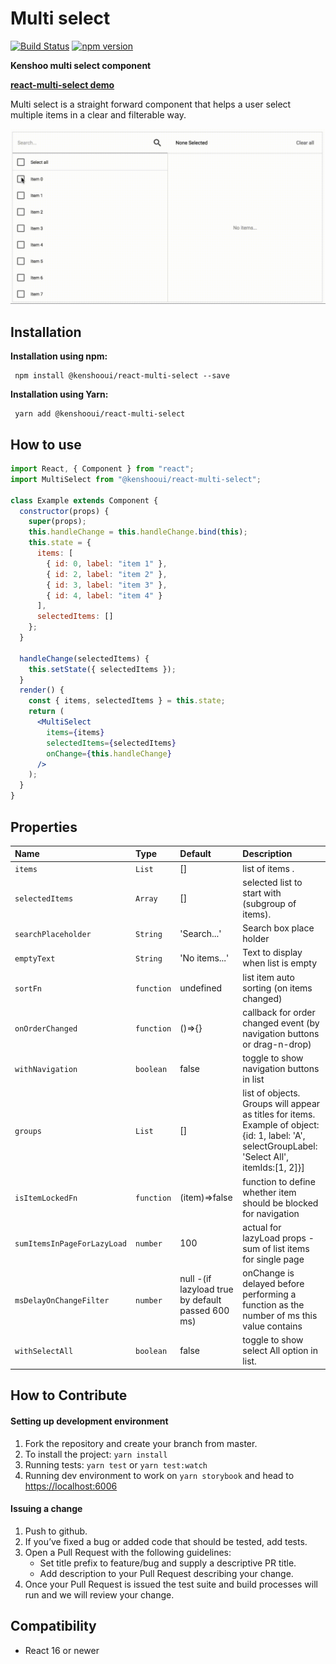 # Multi select

[![Build Status](https://travis-ci.org/kenshoo/react-multi-select.svg?branch=master)](https://travis-ci.org/kenshoo/react-multi-select) [![npm version](https://badge.fury.io/js/%40kenshooui%2Freact-multi-select.svg)](https://badge.fury.io/js/%40kenshooui%2Freact-multi-select)

**Kenshoo multi select component**

**[react-multi-select demo](https://kenshoo.github.io/react-multi-select)**

Multi select is a straight forward component that helps a user select multiple items in a clear and filterable way.

<p align="center">
    <img src="preview.gif?raw=true" width="600" />
</p>

## Installation
 
 **Installation using npm:**
 
```
 npm install @kenshooui/react-multi-select --save
```

 **Installation using Yarn:**
 
```
 yarn add @kenshooui/react-multi-select
```
  
  
 
 ## How to use 
 
```jsx
import React, { Component } from "react";
import MultiSelect from "@kenshooui/react-multi-select";

class Example extends Component {
  constructor(props) {
    super(props);
    this.handleChange = this.handleChange.bind(this);
    this.state = {
      items: [
        { id: 0, label: "item 1" },
        { id: 2, label: "item 2" },
        { id: 3, label: "item 3" },
        { id: 4, label: "item 4" }
      ],
      selectedItems: []
    };
  }

  handleChange(selectedItems) {
    this.setState({ selectedItems });
  }
  render() {
    const { items, selectedItems } = this.state;
    return (
      <MultiSelect
        items={items}
        selectedItems={selectedItems}
        onChange={this.handleChange}
      />
    );
  }
}
```


## Properties

| Name                            | Type                  | Default                                          | Description                                                                                                                                       |
|:-----                           |:-----                 |:-----                                            |:-----                                                                                                                                             |
| `items`                         | `List`                | []                                               | list of items .                                                                                                                                   |
| `selectedItems`                 | `Array`               | []                                               | selected list to start with (subgroup of items). 
| `searchPlaceholder`             | `String`              | 'Search...'                                      | Search box place holder                                                                                                                           |
| `emptyText`                     | `String`              | 'No items...'                                    | Text to display when list is empty                                                                                                                |
| `sortFn`                        | `function`            | undefined                                        | list item auto sorting (on items changed)                                                                                                         |
| `onOrderChanged`                | `function`            | ()=>{}                                           | callback for order changed event (by navigation buttons or drag-n-drop)                                                                           |
| `withNavigation`                | `boolean`             | false                                            | toggle to show navigation buttons in list                                                                                                         |
| `groups`                        | `List`                | []                                               | list of objects. Groups will appear as titles for items. Example of object: {id: 1, label: 'A', selectGroupLabel: 'Select All', itemIds:[1, 2]}]  |
| `isItemLockedFn`                | `function`            | (item)=>false                                    | function to define whether item should be blocked for navigation                                                                                  |
| `sumItemsInPageForLazyLoad`     | `number`              | 100                                              | actual for lazyLoad props - sum of list items for single page                                                                                     |
| `msDelayOnChangeFilter`         | `number`              | null -(if lazyload true by default passed 600 ms)| onChange is delayed before performing a function as the number of ms this value contains                                                          |
| `withSelectAll`                 | `boolean`             | false                                            | toggle to show select All option in list.


## How to Contribute

#### Setting up development environment 

1. Fork the repository and create your branch from master.
2. To install the project: `yarn install`
3. Running tests: `yarn test` or `yarn test:watch`
4. Running dev environment to work on `yarn storybook` and head to [https://localhost:6006](https://localhost:6006)
  

#### Issuing a change

1. Push to github.
2. If you’ve fixed a bug or added code that should be tested, add tests.
3. Open a Pull Request with the following guidelines:
   - Set title prefix to feature/bug and supply a descriptive PR title.
   - Add description to your Pull Request describing your change.
4. Once your Pull Request is issued  the test suite and build processes will run and we will review your change.
  
  
## Compatibility
  
  - React 16 or newer
  
  